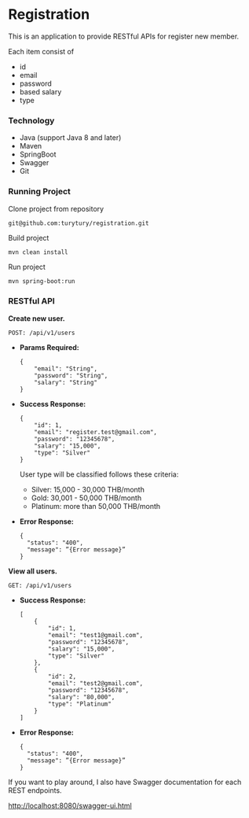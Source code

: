 Registration
================
This is an application to provide RESTful APIs for register new member.

Each item consist of
* id
* email
* password
* based salary
* type

### Technology
- Java (support Java 8 and later)
- Maven
- SpringBoot
- Swagger
- Git

### Running Project
Clone project from repository
```
git@github.com:turytury/registration.git
```
Build project
```
mvn clean install
```
Run project
```bash
mvn spring-boot:run
```

### RESTful API
**Create new user.**
```
POST: /api/v1/users
```

* **Params Required:**

    ```
    {
        "email": "String",
        "password": "String",
        "salary": "String"
    }
    ```

* **Success Response:**

    ```
    {
        "id": 1,
        "email": "register.test@gmail.com",
        "password": "12345678",
        "salary": "15,000",
        "type": "Silver"
    }
    ```
    User type will be classified follows these criteria:
    * Silver:   15,000 - 30,000 THB/month
    * Gold:     30,001 - 50,000 THB/month
    * Platinum: more than 50,000 THB/month

* **Error Response:**

    ```
    {
      "status": "400",
      "message": ”{Error message}”
    }
    ```


**View all users.**
```
GET: /api/v1/users
```

* **Success Response:**

    ```
    [
        {
            "id": 1,
            "email": "test1@gmail.com",
            "password": "12345678",
            "salary": "15,000",
            "type": "Silver"
        },
        {
            "id": 2,
            "email": "test2@gmail.com",
            "password": "12345678",
            "salary": "80,000",
            "type": "Platinum"
        }
    ]
    ```

* **Error Response:**

    ```
    {
      "status": "400",
      "message": ”{Error message}”
    }
    ```
    
If you want to play around, I also have Swagger documentation for each REST endpoints.

[http://localhost:8080/swagger-ui.html](http://localhost:8080/swagger-ui.html)
